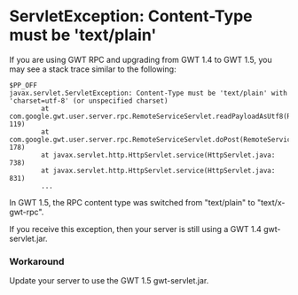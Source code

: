 # ServletException: Content-Type must be 'text/plain' #
If you are using GWT RPC and upgrading from GWT 1.4 to GWT 1.5, you may see a stack trace similar to the following:

```
$PP_OFF
javax.servlet.ServletException: Content-Type must be 'text/plain' with 'charset=utf-8' (or unspecified charset)
        at com.google.gwt.user.server.rpc.RemoteServiceServlet.readPayloadAsUtf8(RemoteServiceServlet.java: 119)
        at com.google.gwt.user.server.rpc.RemoteServiceServlet.doPost(RemoteServiceServlet.java: 178)
        at javax.servlet.http.HttpServlet.service(HttpServlet.java: 738)
        at javax.servlet.http.HttpServlet.service(HttpServlet.java: 831)
        ...
```

In GWT 1.5, the RPC content type was switched from "text/plain" to "text/x-gwt-rpc".

If you receive this exception, then your server is still using a GWT 1.4 gwt-servlet.jar.

### Workaround ###
Update your server to use the GWT 1.5 gwt-servlet.jar.
